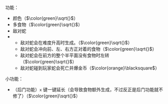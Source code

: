 功能：

- 颜色（$\color{green}\sqrt{}$）
- 多食物（$\color{green}\sqrt{}$）
- 敌对蛇
- - 敌对蛇会在难度升高时生成。（$\color{green}\sqrt{}$）
  - 敌对蛇会冲向前、左、右方正对着的食物（$\color{green}\sqrt{}$）
  - 敌对蛇会在前方的整个半平面没有食物时左转（$\color{green}\sqrt{}$）
  - 敌对蛇碰到玩家蛇会死亡并爆金币（$\color{orange}\blacksquare$​）

小功能：

- （后门功能）``x`` 键一键延长（会导致食物额外生成，不过反正是后门功能就不修了）（$\color{green}\sqrt{}$）

